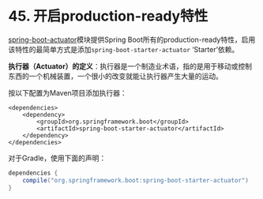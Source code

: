# 45. 开启production-ready特性

[spring-boot-actuator](http://github.com/spring-projects/spring-boot/tree/master/spring-boot-actuator)模块提供Spring Boot所有的production-ready特性，启用该特性的最简单方式是添加`spring-boot-starter-actuator` ‘Starter’依赖。

**执行器（Actuator）的定义**：执行器是一个制造业术语，指的是用于移动或控制东西的一个机械装置，一个很小的改变就能让执行器产生大量的运动。

按以下配置为Maven项目添加执行器：

```markup
<dependencies>
    <dependency>
        <groupId>org.springframework.boot</groupId>
        <artifactId>spring-boot-starter-actuator</artifactId>
    </dependency>
</dependencies>
```

对于Gradle，使用下面的声明：

```java
dependencies {
    compile("org.springframework.boot:spring-boot-starter-actuator")
}
```

